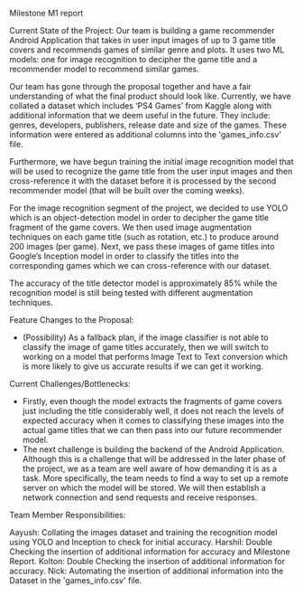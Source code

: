 Milestone M1 report

Current State of the Project:
Our team is building a game recommender Android Application that takes in user input images of up to 3 game title covers and recommends games of similar genre and plots. It uses two ML models: one for image recognition to decipher the game title and a recommender model to recommend similar games. 

Our team has gone through the proposal together and have a fair understanding of what the final product should look like. Currently, we have collated a dataset which includes ‘PS4 Games’ from Kaggle along with additional information that we deem useful in the future. They include: genres, developers, publishers, release date and size of the games. These information were entered as additional columns into the 'games_info.csv' file.

Furthermore, we have begun training the initial image recognition model that will be used to recognize the game title from the user input images and then cross-reference it with the dataset before it is processed by the second recommender model (that will be built over the coming weeks).

For the image recognition segment of the project, we decided to use YOLO which is an object-detection model in order to decipher the game title fragment of the game covers. We then used image augmentation techniques on each game title (such as rotation, etc.) to produce around 200 images (per game). Next, we pass these images of game titles into Google’s Inception model in order to classify the titles into the corresponding games which we can cross-reference with our dataset.

The accuracy of the title detector model is approximately 85% while the recognition model is still being tested with different augmentation techniques.

Feature Changes to the Proposal:
- (Possibility) As a fallback plan, if the image classifier is not able to classify the image of game titles accurately, then we will switch to working on a model that performs Image Text to Text conversion which is more likely to give us accurate results if we can get it working.

Current Challenges/Bottlenecks:
-    Firstly, even though the model extracts the fragments of game covers just including the title considerably well, it does not reach the levels of expected accuracy when it comes to classifying these images into the actual game titles that we can then pass into our future recommender model.
-    The next challenge is building the backend of the Android Application. Although this is a challenge that will be addressed in the later phase of the project, we as a team are well aware of how demanding it is as a task. More specifically, the team needs to find a way to set up a remote server on which the model will be stored. We will then establish a network connection and send requests and receive responses.


Team Member Responsibilities:

Aayush: Collating the images dataset and training the recognition model using YOLO and Inception to check for initial accuracy.
Harshil: Double Checking the insertion of additional information for accuracy and Milestone Report.
Kolton: Double Checking the insertion of additional information for accuracy.
Nick: Automating the insertion of additional information into the Dataset in the 'games_info.csv' file.
